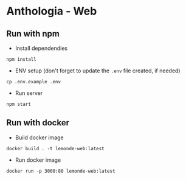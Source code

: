 # Anthologia - Web

## Run with npm

- Install dependendies
```shell
npm install
```

- ENV setup (don't forget to update the `.env` file created, if needed)
```shell
cp .env.example .env
```

- Run server
```shell
npm start
```

## Run with docker

- Build docker image
```shell
docker build . -t lemonde-web:latest
```

- Run docker image
```shell
docker run -p 3000:80 lemonde-web:latest
```